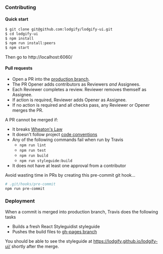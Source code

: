 ### Contributing

#### Quick start

```bash
$ git clone git@github.com:lodgify/lodgify-ui.git
$ cd lodgify-ui
$ npm install
$ npm run install:peers
$ npm start
```

Then go to http://localhost:6060/


#### Pull requests

- Open a PR into the [production branch](https://github.com/lodgify/lodgify-ui/tree/production).
- The PR Opener adds contributors as Reviewers *and* Assignees.
- Each Reviewer completes a review. Reviewer removes themself as Assignee.
- If action is required, Reviewer adds Opener as Assignee.
- If no action is required and all checks pass, any Reviewer or Opener merges the PR.

A PR cannot be merged if:
- It breaks [Wheaton's Law](http://www.wheatonslaw.com/)
- It doesn't follow project [code conventions](https://github.com/lodgify/lodgify-ui/blob/production/docs/CONVENTIONS.md)
- Any of the following commands fail when run by Travis
  - `npm run lint`
  - `npm run test`
  - `npm run build`
  - `npm run styleguide:build`
- It does not have at least one approval from a contributor

Avoid wasting time in PRs by creating this pre-commit git hook...

```sh
# .git/hooks/pre-commit
npm run pre-commit
```

### Deployment

When a commit is merged into production branch, Travis does the following tasks

- Builds a fresh React Styleguidist styleguide
- Pushes the build files to [gh-pages branch](https://github.com/lodgify/lodgify-ui/tree/gh-pages)

You should be able to see the styleguide at https://lodgify.github.io/lodgify-ui/ shortly after the merge.
